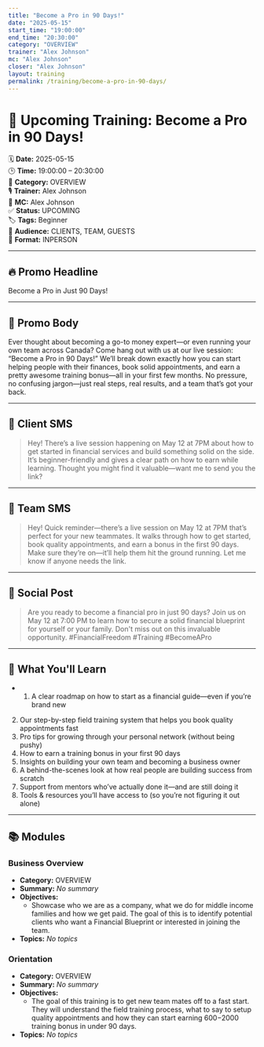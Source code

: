 ```yaml
---
title: "Become a Pro in 90 Days!"
date: "2025-05-15"
start_time: "19:00:00"
end_time: "20:30:00"
category: "OVERVIEW"
trainer: "Alex Johnson"
mc: "Alex Johnson"
closer: "Alex Johnson"
layout: training
permalink: /training/become-a-pro-in-90-days/
---
```


# 📆 Upcoming Training: Become a Pro in 90 Days!

🗓️ **Date:** 2025-05-15  
🕒 **Time:** 19:00:00 – 20:30:00  
🎯 **Category:** OVERVIEW  
🎙️ **Trainer:** Alex Johnson  
🎤 **MC:** Alex Johnson  
✅ **Status:** UPCOMING  
🏷️ **Tags:** Beginner  
👥 **Audience:** CLIENTS, TEAM, GUESTS  
📍 **Format:** INPERSON

---

## 🔥 Promo Headline

Become a Pro in Just 90 Days!

---

## 📣 Promo Body

Ever thought about becoming a go-to money expert—or even running your own team across Canada?
Come hang out with us at our live session: “Become a Pro in 90 Days!” We’ll break down exactly how you can start helping people with their finances, book solid appointments, and earn a pretty awesome training bonus—all in your first few months. No pressure, no confusing jargon—just real steps, real results, and a team that’s got your back.

---

## 💬 Client SMS

> Hey! There’s a live session happening on May 12 at 7PM about how to get started in financial services and build something solid on the side. It’s beginner-friendly and gives a clear path on how to earn while learning. Thought you might find it valuable—want me to send you the link?

---

## 💬 Team SMS

> Hey! Quick reminder—there’s a live session on May 12 at 7PM that’s perfect for your new teammates. It walks through how to get started, book quality appointments, and earn a bonus in the first 90 days. Make sure they’re on—it’ll help them hit the ground running. Let me know if anyone needs the link.

---

## 📡 Social Post

> Are you ready to become a financial pro in just 90 days? Join us on May 12 at 7:00 PM to learn how to secure a solid financial blueprint for yourself or your family. Don't miss out on this invaluable opportunity. #FinancialFreedom #Training #BecomeAPro

---

## 🧠 What You'll Learn

- 1) A clear roadmap on how to start as a financial guide—even if you’re brand new
2) Our step-by-step field training system that helps you book quality appointments fast
3) Pro tips for growing through your personal network (without being pushy)
4) How to earn a training bonus in your first 90 days
5) Insights on building your own team and becoming a business owner
6) A behind-the-scenes look at how real people are building success from scratch
7) Support from mentors who’ve actually done it—and are still doing it
8) Tools & resources you’ll have access to (so you’re not figuring it out alone)

---

## 📚 Modules


### Business Overview
- **Category:** OVERVIEW
- **Summary:** _No summary_
- **Objectives:**
  - Showcase who we are as a company, what we do for middle income families and how we get paid. The goal of this is to identify potential clients who want a Financial Blueprint or interested in joining the team.
- **Topics:**
_No topics_


### Orientation
- **Category:** OVERVIEW
- **Summary:** _No summary_
- **Objectives:**
  - The goal of this training is to get new team mates off to a fast start. They will understand the field training process, what to say to setup quality appointments and how they can start earning $600-$2000 training bonus in under 90 days.
- **Topics:**
_No topics_